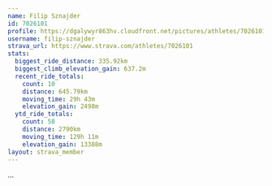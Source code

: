 ```yaml
---
name: Filip Sznajder
id: 7026101
profile: https://dgalywyr863hv.cloudfront.net/pictures/athletes/7026101/2123836/17/large.jpg
username: filip-sznajder
strava_url: https://www.strava.com/athletes/7026101
stats:
  biggest_ride_distance: 335.92km
  biggest_climb_elevation_gain: 637.2m
  recent_ride_totals:
    count: 10
    distance: 645.79km
    moving_time: 29h 43m
    elevation_gain: 2498m
  ytd_ride_totals:
    count: 58
    distance: 2790km
    moving_time: 129h 11m
    elevation_gain: 13388m
layout: strava_member
--- 
```

...
